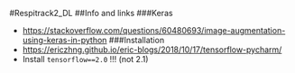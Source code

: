 #Respitrack2_DL
##Info and links
###Keras
* https://stackoverflow.com/questions/60480693/image-augmentation-using-keras-in-python
###Installation
* https://ericzhng.github.io/eric-blogs/2018/10/17/tensorflow-pycharm/
* Install `tensorflow==2.0` !!! (not 2.1) 
